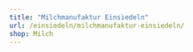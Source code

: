 ```yaml
---
title: "Milchmanufaktur Einsiedeln"
url: /einsiedeln/milchmanufaktur-einsiedeln/
shop: Milch
---
```

